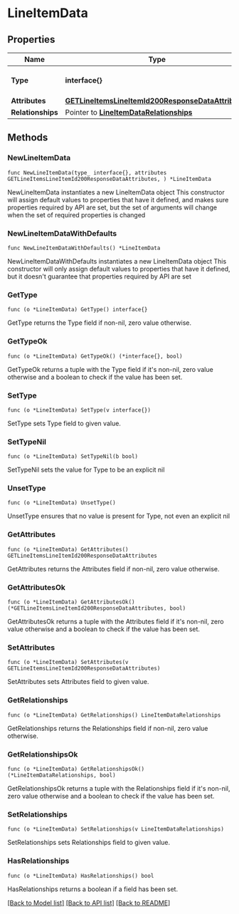 # LineItemData

## Properties

Name | Type | Description | Notes
------------ | ------------- | ------------- | -------------
**Type** | **interface{}** | The resource&#39;s type | 
**Attributes** | [**GETLineItemsLineItemId200ResponseDataAttributes**](GETLineItemsLineItemId200ResponseDataAttributes.md) |  | 
**Relationships** | Pointer to [**LineItemDataRelationships**](LineItemDataRelationships.md) |  | [optional] 

## Methods

### NewLineItemData

`func NewLineItemData(type_ interface{}, attributes GETLineItemsLineItemId200ResponseDataAttributes, ) *LineItemData`

NewLineItemData instantiates a new LineItemData object
This constructor will assign default values to properties that have it defined,
and makes sure properties required by API are set, but the set of arguments
will change when the set of required properties is changed

### NewLineItemDataWithDefaults

`func NewLineItemDataWithDefaults() *LineItemData`

NewLineItemDataWithDefaults instantiates a new LineItemData object
This constructor will only assign default values to properties that have it defined,
but it doesn't guarantee that properties required by API are set

### GetType

`func (o *LineItemData) GetType() interface{}`

GetType returns the Type field if non-nil, zero value otherwise.

### GetTypeOk

`func (o *LineItemData) GetTypeOk() (*interface{}, bool)`

GetTypeOk returns a tuple with the Type field if it's non-nil, zero value otherwise
and a boolean to check if the value has been set.

### SetType

`func (o *LineItemData) SetType(v interface{})`

SetType sets Type field to given value.


### SetTypeNil

`func (o *LineItemData) SetTypeNil(b bool)`

 SetTypeNil sets the value for Type to be an explicit nil

### UnsetType
`func (o *LineItemData) UnsetType()`

UnsetType ensures that no value is present for Type, not even an explicit nil
### GetAttributes

`func (o *LineItemData) GetAttributes() GETLineItemsLineItemId200ResponseDataAttributes`

GetAttributes returns the Attributes field if non-nil, zero value otherwise.

### GetAttributesOk

`func (o *LineItemData) GetAttributesOk() (*GETLineItemsLineItemId200ResponseDataAttributes, bool)`

GetAttributesOk returns a tuple with the Attributes field if it's non-nil, zero value otherwise
and a boolean to check if the value has been set.

### SetAttributes

`func (o *LineItemData) SetAttributes(v GETLineItemsLineItemId200ResponseDataAttributes)`

SetAttributes sets Attributes field to given value.


### GetRelationships

`func (o *LineItemData) GetRelationships() LineItemDataRelationships`

GetRelationships returns the Relationships field if non-nil, zero value otherwise.

### GetRelationshipsOk

`func (o *LineItemData) GetRelationshipsOk() (*LineItemDataRelationships, bool)`

GetRelationshipsOk returns a tuple with the Relationships field if it's non-nil, zero value otherwise
and a boolean to check if the value has been set.

### SetRelationships

`func (o *LineItemData) SetRelationships(v LineItemDataRelationships)`

SetRelationships sets Relationships field to given value.

### HasRelationships

`func (o *LineItemData) HasRelationships() bool`

HasRelationships returns a boolean if a field has been set.


[[Back to Model list]](../README.md#documentation-for-models) [[Back to API list]](../README.md#documentation-for-api-endpoints) [[Back to README]](../README.md)


